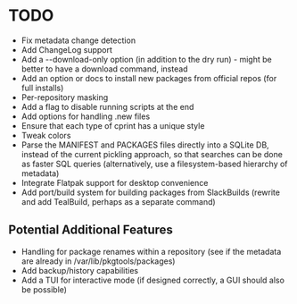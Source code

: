 # TODO

- Fix metadata change detection
- Add ChangeLog support
- Add a --download-only option (in addition to the dry run) - might be better to have a download command, instead
- Add an option or docs to install new packages from official repos (for full installs)
- Per-repository masking
- Add a flag to disable running scripts at the end
- Add options for handling .new files
- Ensure that each type of cprint has a unique style
- Tweak colors
- Parse the MANIFEST and PACKAGES files directly into a SQLite DB, instead of the current pickling approach, so
  that searches can be done as faster SQL queries (alternatively, use a filesystem-based hierarchy of metadata)
- Integrate Flatpak support for desktop convenience
- Add port/build system for building packages from SlackBuilds (rewrite and add TealBuild, perhaps as a separate
  command)


## Potential Additional Features

- Handling for package renames within a repository (see if the metadata are already in /var/lib/pkgtools/packages)
- Add backup/history capabilities
- Add a TUI for interactive mode (if designed correctly, a GUI should also be possible)
